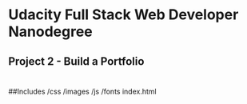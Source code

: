 # Udacity Full Stack Web Developer Nanodegree
## Project 2 - Build a Portfolio
#
##Includes
/css
/images
/js
/fonts
index.html

